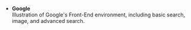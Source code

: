 - **Google**\
Illustration of Google's Front-End environment, including basic search, image, and advanced search.
